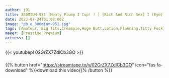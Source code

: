 ```yaml
---
author: j91
title: 300MIUM-951 [Meaty Plump I Cup! ! ] [Rich And Rich Sex] I (Eye) Cup Like A Marshmallow Heals A Relaxing Trip With A Hairdresser Assistant! ! The Claim Of Milk Is Too Intense, And The Shooting Team Who Can’t Stand It Even If It’s Not There Ww → Sokko Is Guided By The Bottom Story From The Hotel Inn! I Can’t Believe I’ve Been Left With Such A Selfish Body For More Than A Year … Sex For The First Time In A Year Can’t Stop My Waist And It’s Intense! ! I Was Allowed To Make A Mess With The Vaginal Cum Shot And The Titty Fuck.  Would You Like To Skip Work Today? In Shibuya
date: 2023-07-24T01:08:00Z
image: "pb_e_300mium-951.jpg"
tags: [Amateur, Big Tits,Creampie,Huge Butt,Lotion,Planning,Titty Fuck]
maker: [Prestige Premium]
actress: []
---
```



{{< youtubepl 02GrZX7ZdlCb3GO >}}
###

{{% button href="https://streamtape.to/v/02GrZX7ZdlCb3GO" icon="fas fa-download" %}}download this video{{% /button %}}

